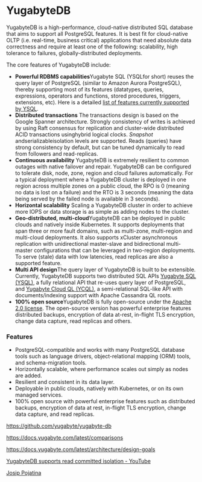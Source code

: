 # YugabyteDB

YugabyteDB is a high-performance, cloud-native distributed SQL database that aims to support all PostgreSQL features. It is best fit for cloud-native OLTP (i.e. real-time, business critical) applications that need absolute data correctness and require at least one of the following: scalability, high tolerance to failures, globally-distributed deployments.

The core features of YugabyteDB include:

- **Powerful RDBMS capabilities**Yugabyte SQL (YSQLfor short) reuses the query layer of PostgreSQL (similar to Amazon Aurora PostgreSQL), thereby supporting most of its features (datatypes, queries, expressions, operators and functions, stored procedures, triggers, extensions, etc). Here is a detailed [list of features currently supported by YSQL](https://github.com/yugabyte/yugabyte-db/blob/master/architecture/YSQL-Features-Supported).
- **Distributed transactions** The transactions design is based on the Google Spanner architecture. Strongly consistency of writes is achieved by using Raft consensus for replication and cluster-wide distributed ACID transactions usinghybrid logical clocks. *Snapshot* andserializableisolation levels are supported. Reads (queries) have strong consistency by default, but can be tuned dynamically to read from followers and read-replicas.
- **Continuous availability** YugabyteDB is extremely resilient to common outages with native failover and repair. YugabyteDB can be configured to tolerate disk, node, zone, region and cloud failures automatically. For a typical deployment where a YugabyteDB cluster is deployed in one region across multiple zones on a public cloud, the RPO is 0 (meaning no data is lost on a failure) and the RTO is 3 seconds (meaning the data being served by the failed node is available in 3 seconds).
- **Horizontal scalability** Scaling a YugabyteDB cluster in order to achieve more IOPS or data storage is as simple as adding nodes to the cluster.
- **Geo-distributed, multi-cloud**YugabyteDB can be deployed in public clouds and natively inside Kubernetes. It supports deployments that span three or more fault domains, such as multi-zone, multi-region and multi-cloud deployments. It also supports xCluster asynchronous replication with unidirectional master-slave and bidirectional multi-master configurations that can be leveraged in two-region deployments. To serve (stale) data with low latencies, read replicas are also a supported feature.
- **Multi API design**The query layer of YugabyteDB is built to be extensible. Currently, YugabyteDB supports two distributed SQL APIs [Yugabyte SQL (YSQL)](https://docs.yugabyte.com/latest/api/ysql/), a fully relational API that re-uses query layer of PostgreSQL, and [Yugabyte Cloud QL (YCQL)](https://docs.yugabyte.com/latest/api/ycql/), a semi-relational SQL-like API with documents/indexing support with Apache Cassandra QL roots.
- **100% open source**YugabyteDB is fully open-source under the [Apache 2.0 license](https://github.com/yugabyte/yugabyte-db/blob/master/LICENSE). The open-source version has powerful enterprise features distributed backups, encryption of data at-rest, in-flight TLS encryption, change data capture, read replicas and others.

### Features

- PostgreSQL-compatible and works with many PostgreSQL database tools such as language drivers, object-relational mapping (ORM) tools, and schema-migration tools.
- Horizontally scalable, where performance scales out simply as nodes are added.
- Resilient and consistent in its data layer.
- Deployable in public clouds, natively with Kubernetes, or on its own managed services.
- 100% open source with powerful enterprise features such as distributed backups, encryption of data at rest, in-flight TLS encryption, change data capture, and read replicas.

https://github.com/yugabyte/yugabyte-db

https://docs.yugabyte.com/latest/comparisons

https://docs.yugabyte.com/latest/architecture/design-goals

[YugabyteDB supports read committed isolation - YouTube](https://www.youtube.com/watch?v=4ZiFKWOPvoc&ab_channel=HusseinNasser)

[Josip Pojatina](https://www.josip-pojatina.com/en/yugabytedb-distributed-sql-database-for-a-new-age/)
